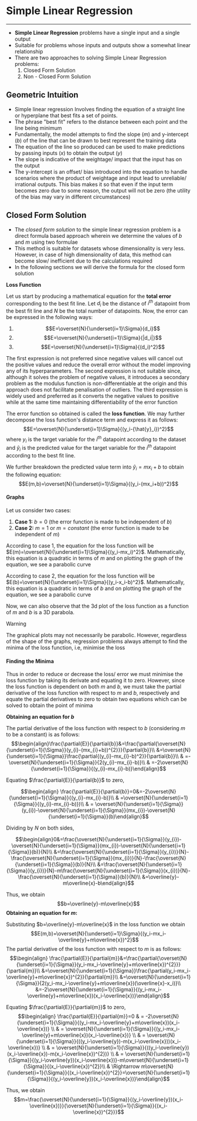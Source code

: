 # Simple Linear Regression
---
- **Simple Linear Regression** problems have a single input and a single output
- Suitable for problems whose inputs and outputs show a somewhat linear relationship
- There are two approaches to solving Simple Linear Regression problems:
	1. Closed Form Solution
	2. Non - Closed Form Solution
## Geometric Intuition
- Simple linear regression Involves finding the equation of a straight line or hyperplane that best fits a set of points. 
- The phrase "best fit" refers to the distance between each point and the line being minimum
- Fundamentally, the model attempts to find the slope ($m$) and y-intercept ($b$) of the line that can be drawn to best represent the training data
- The equation of the line so produced can be used to make predictions by passing inputs ($x$) to obtain the output ($y$)
- The slope is indicative of the weightage/ impact that the input has on the output
- The y-intercept is an offset/ bias introduced into the equation to handle scenarios where the product of weightage and input lead to unreliable/ irrational outputs. This bias makes it so that even if the input term becomes zero due to some reason, the output will not be zero (the utility of the bias may vary in different circumstances)
## Closed Form Solution
- The *closed form solution* to the simple linear regression problem is a direct formula based approach wherein we determine the values of $b$ and $m$ using two formulae
- This method is suitable for datasets whose dimensionality is very less. However, in case of high dimensionality of data, this method can become slow/ inefficient due to the calculations required
- In the following sections we will derive the formula for the closed form solution

**Loss Function**

Let us start by producing a mathematical equation for the **total error** corresponding to the best fit line. Let $d_i$ be the distance of $i^{th}$ datapoint from the best fit line and $N$ be the total number of datapoints. Now, the error can be expressed in the following ways: 
1. $$E=\overset{N}{\underset{i=1}\Sigma}{d_i}$$
2. $$E=\overset{N}{\underset{i=1}\Sigma}{|d_i|}$$
3. $$E=\overset{N}{\underset{i=1}\Sigma}{(d_i)^2}$$

The first expression is not preferred since negative values will cancel out the positive values and reduce the overall error without the model improving any of its hyperparameters. The second expression is not suitable since, although it solves the problem of negative values, it introduces a secondary problem as the modulus function is non-differentiable at the origin and this approach does not facilitate penalisation of outliers. The third expression is widely used and preferred as it converts the negative values to positive while at the same time maintaining differentiability of the error function

The error function so obtained is called the **loss function**. We may further decompose the loss function's distance term and express it as follows: $$E=\overset{N}{\underset{i=1}\Sigma}{(y_i-{\hat{y}_i})^2}$$where $y_i$ is the target variable for the $i^{th}$ datapoint according to the dataset and $\hat{y}_i$ is the predicted value for the target variable for the $i^{th}$ datapoint according to the best fit line. 

We further breakdown the predicted value term into $\hat{y}_i=mx_{i}+b$ to obtain the following equation: $$E(m,b)=\overset{N}{\underset{i=1}\Sigma}{(y_i-(mx_i+b))^2}$$
#### Graphs
Let us consider two cases:
1. **Case 1:** $b=0$ (the error function is made to be independent of $b$)
2. **Case 2:** $m=1$ or $m=constant$ (the error function is made to be independent of $m$)

According to case 1, the equation for the loss function will be $E(m)=\overset{N}{\underset{i=1}\Sigma}{(y_i-mx_i)^2}$. Mathematically, this equation is a quadratic in terms of $m$ and on plotting the graph of the equation, we see a parabolic curve

According to case 2, the equation for the loss function will be $E(b)=\overset{N}{\underset{i=1}\Sigma}{(y_i-x_i-b)^2}$. Mathematically, this equation is a quadratic in terms of $b$ and on plotting the graph of the equation, we see a parabolic curve

Now, we can also observe that the 3d plot of the loss function as a function of $m$ and $b$ is a 3D parabola. 

> [!warning]
> The graphical plots may not necessarily be parabolic. However, regardless of the shape of the graphs, regression problems always attempt to find the minima of the loss function, i.e, minimise the loss

#### Finding the Minima
Thus in order to reduce or decrease the loss/ error we must minimise the loss function by taking its derivate and equating it to zero. However, since the loss function is dependent on both $m$ and $b$, we must take the partial derivative of the loss function with respect to $m$ and $b$, respectively and equate the partial derivatives to zero to obtain two equations which can be solved to obtain the point of minima

**Obtaining an equation for $b$**

The partial derivative of the loss function with respect to $b$ (considering $m$ to be a constant) is as follows:
$$\begin{align}\frac{\partial{E}}{\partial{b}}&=\frac{\partial{\overset{N}{\underset{i=1}{\Sigma}}(y_{i}-(mx_{i}+b))^{2}}}{\partial{b}}\\
&=\overset{N}{\underset{i=1}{\Sigma}}\frac{\partial{(y_{i}-mx_{i}-b)^2}}{\partial{b}}\\
& =-\overset{N}{\underset{i=1}{\Sigma}}{2(y_{i}-mx_{i}-b)}\\
& =-2\overset{N}{\underset{i=1}{\Sigma}}{(y_{i}-mx_{i}-b)}\end{align}$$

Equating $\frac{\partial{E}}{\partial{b}}$ to zero,

$$\begin{align}
\frac{\partial{E}}{\partial{b}}=0&=-2\overset{N}{\underset{i=1}{\Sigma}}{(y_{i}-mx_{i}-b)}\\
& =\overset{N}{\underset{i=1}{\Sigma}}{(y_{i}-mx_{i}-b)})\\
& = \overset{N}{\underset{i=1}{\Sigma}}(y_{i})-\overset{N}{\underset{i=1}{\Sigma}}(mx_{i})-\overset{N}{\underset{i=1}{\Sigma}}(b)\end{align}$$

Dividing by $N$ on both sides,

$$\begin{align}0&=\frac{\overset{N}{\underset{i=1}{\Sigma}}(y_{i})-\overset{N}{\underset{i=1}{\Sigma}}(mx_{i})-\overset{N}{\underset{i=1}{\Sigma}}(b)}{N}\\
&=\frac{\overset{N}{\underset{i=1}{\Sigma}}(y_{i})}{N}-\frac{\overset{N}{\underset{i=1}{\Sigma}}(mx_{i})}{N}-\frac{\overset{N}{\underset{i=1}{\Sigma}}(b)}{N}\\
&=\frac{\overset{N}{\underset{i=1}{\Sigma}}(y_{i})}{N}-m\frac{\overset{N}{\underset{i=1}{\Sigma}}(x_{i})}{N}-\frac{\overset{N}{\underset{i=1}{\Sigma}}(b)}{N}\\
&=\overline{y}-m\overline{x}-b\end{align}$$

Thus, we obtain $$b=\overline{y}-m\overline{x}$$
**Obtaining an equation for $m$:**

Substituting $b=\overline{y}-m\overline{x}$ in the loss function we obtain $$E(m,b)=\overset{N}{\underset{i=1}\Sigma}{(y_i-mx_i-\overline{y}+m\overline{x})^2}$$
The partial derivative of the loss function with respect to $m$ is as follows:
$$\begin{align}
\frac{\partial{E}}{\partial{m}}&=\frac{\partial{\overset{N}{\underset{i=1}{\Sigma}}(y_i-mx_i-\overline{y}+m\overline{x})^{2}}}{\partial{m}}\\
&=\overset{N}{\underset{i=1}{\Sigma}}\frac{\partial(y_i-mx_i-\overline{y}+m\overline{x})^{2}}{\partial{m}}\\
&=\overset{N}{\underset{i=1}{\Sigma}}{2(y_i-mx_i-\overline{y}+m\overline{x})(\overline{x}-x_i)}\\
&=-2\overset{N}{\underset{i=1}{\Sigma}}{(y_i-mx_i-\overline{y}+m\overline{x})(x_i-\overline{x})}\end{align}$$

Equating $\frac{\partial{E}}{\partial{m}}$ to zero,
$$\begin{align}
\frac{\partial{E}}{\partial{m}}=0 & = -2\overset{N}{\underset{i=1}{\Sigma}}{(y_i-mx_i-\overline{y}+m\overline{x})(x_i-\overline{x})} \\ 
& = \overset{N}{\underset{i=1}{\Sigma}}{(y_i-mx_i-\overline{y}+m\overline{x})(x_i-\overline{x})} \\
& = \overset{N}{\underset{i=1}{\Sigma}}{((y_i-\overline{y})-m(x_i-\overline{x}))(x_i-\overline{x})} \\
& = \overset{N}{\underset{i=1}{\Sigma}}{((y_i-\overline{y})(x_i-\overline{x})-m(x_i-\overline{x})^{2})} \\
& = \overset{N}{\underset{i=1}{\Sigma}}{(y_i-\overline{y})(x_i-\overline{x})}-m\overset{N}{\underset{i=1}{\Sigma}}{(x_i-\overline{x})^{2}}\\
& \Rightarrow m\overset{N}{\underset{i=1}{\Sigma}}{(x_i-\overline{x})^{2}}=\overset{N}{\underset{i=1}{\Sigma}}{(y_i-\overline{y})(x_i-\overline{x})}\end{align}$$

Thus, we obtain $$m=\frac{\overset{N}{\underset{i=1}{\Sigma}}{(y_i-\overline{y})(x_i-\overline{x})}}{\overset{N}{\underset{i=1}{\Sigma}}{(x_i-\overline{x})^{2}}}$$